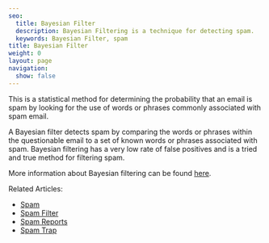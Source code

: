 ```yaml
---
seo:
  title: Bayesian Filter
  description: Bayesian Filtering is a technique for detecting spam.
  keywords: Bayesian Filter, spam
title: Bayesian Filter
weight: 0
layout: page
navigation:
  show: false
---
```


This is a statistical method for determining the probability that an email is spam by looking for the use of words or phrases commonly associated with spam email.

A Bayesian filter detects spam by comparing the words or phrases within the questionable email to a set of known words or phrases associated with spam. Bayesian filtering has a very low rate of false positives and is a tried and true method for filtering spam.

More information about Bayesian filtering can be found [here](https://en.wikipedia.org/wiki/Naive_Bayes_spam_filtering).

Related Articles:

- [Spam]({{root_url}}/glossary/spam.html)
- [Spam Filter]({{root_url}}/glossary/spam-filter.html)
- [Spam Reports]({{root_url}}/glossary/spam-reports.html)
- [Spam Trap]({{root_url}}/glossary/spam-traps.html)
